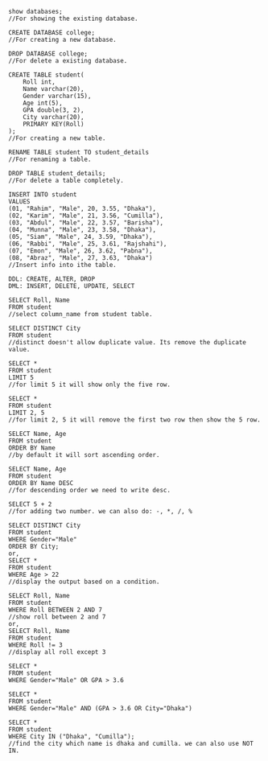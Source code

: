 ```
show databases; 
//For showing the existing database. 
```
```
CREATE DATABASE college; 
//For creating a new database. 
```
```
DROP DATABASE college; 
//For delete a existing database. 
```
```
CREATE TABLE student(
	Roll int, 
    Name varchar(20), 
    Gender varchar(15), 
    Age int(5),
    GPA double(3, 2), 
    City varchar(20), 
    PRIMARY KEY(Roll)
);
//For creating a new table. 
```
```
RENAME TABLE student TO student_details
//For renaming a table. 
```
```
DROP TABLE student_details; 
//For delete a table completely. 
```
```
INSERT INTO student
VALUES
(01, "Rahim", "Male", 20, 3.55, "Dhaka"), 
(02, "Karim", "Male", 21, 3.56, "Cumilla"),
(03, "Abdul", "Male", 22, 3.57, "Barisha"), 
(04, "Munna", "Male", 23, 3.58, "Dhaka"), 
(05, "Siam", "Male", 24, 3.59, "Dhaka"), 
(06, "Rabbi", "Male", 25, 3.61, "Rajshahi"), 
(07, "Emon", "Male", 26, 3.62, "Pabna"), 
(08, "Abraz", "Male", 27, 3.63, "Dhaka")
//Insert info into ithe table. 
```
```
DDL: CREATE, ALTER, DROP
DML: INSERT, DELETE, UPDATE, SELECT
```
```
SELECT Roll, Name
FROM student
//select column_name from student table. 
```
```
SELECT DISTINCT City
FROM student
//distinct doesn't allow duplicate value. Its remove the duplicate value. 
```
```
SELECT *
FROM student
LIMIT 5
//for limit 5 it will show only the five row. 
```
```
SELECT *
FROM student
LIMIT 2, 5
//for limit 2, 5 it will remove the first two row then show the 5 row. 
```
```
SELECT Name, Age
FROM student
ORDER BY Name
//by default it will sort ascending order. 
```
```
SELECT Name, Age
FROM student
ORDER BY Name DESC
//for descending order we need to write desc. 
```
```
SELECT 5 + 2
//for adding two number. we can also do: -, *, /, %
```
```
SELECT DISTINCT City
FROM student
WHERE Gender="Male"
ORDER BY City; 
or, 
SELECT *
FROM student
WHERE Age > 22
//display the output based on a condition. 
```
```
SELECT Roll, Name
FROM student
WHERE Roll BETWEEN 2 AND 7
//show roll between 2 and 7
or, 
SELECT Roll, Name
FROM student
WHERE Roll != 3
//display all roll except 3
```
```
SELECT *
FROM student
WHERE Gender="Male" OR GPA > 3.6
```
```
SELECT *
FROM student
WHERE Gender="Male" AND (GPA > 3.6 OR City="Dhaka")
```
```
SELECT *
FROM student
WHERE City IN ("Dhaka", "Cumilla"); 
//find the city which name is dhaka and cumilla. we can also use NOT IN. 
```
```

```
```

```
```

```
```

```
```

```
```

```
```

```
```

```
```

```
```

```
```

```
```

```
```

```
```

```
```

```
```

```
```

```
```

```
```

```
```

```
```

```
```

```
```

```
```

```
```

```
```

```
```

```
```

```
```

```
```

```
```

```
```

```
```

```
```

```
```

```
```

```
```

```
```

```
```

```
```

```
```

```
```

```
```

```
```

```
```

```
```

```
```

```
```

```
```

```
```

```
```

```
```

```
```

```
```

```